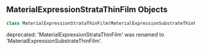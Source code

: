 ## MaterialExpressionStrataThinFilm Objects

```python
class MaterialExpressionStrataThinFilm(MaterialExpressionSubstrateThinFilm)
```

deprecated: 'MaterialExpressionStrataThinFilm' was renamed to 'MaterialExpressionSubstrateThinFilm'.

<a id="unreal.MaterialExpressionSubsurfaceMediumMaterialOutput"></a>